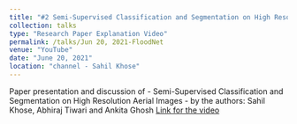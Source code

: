 ```yaml
---
title: "#2 Semi-Supervised Classification and Segmentation on High Resolution Aerial Images"
collection: talks
type: "Research Paper Explanation Video"
permalink: /talks/Jun 20, 2021-FloodNet
venue: "YouTube"
date: "June 20, 2021"
location: "channel - Sahil Khose"
---
```


Paper presentation and discussion of - Semi-Supervised Classification and Segmentation on High Resolution Aerial Images - by the authors: Sahil Khose, Abhiraj Tiwari and Ankita Ghosh [Link for the video](https://www.youtube.com/watch?v=BZb60xD8B5s)
